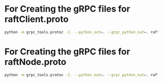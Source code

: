 # For Creating the gRPC files for raftClient.proto

```bash
python -m grpc_tools.protoc -I. --python_out=. --grpc_python_out=. raftClient.proto
```

# For Creating the gRPC files for raftNode.proto

```bash
python -m grpc_tools.protoc -I. --python_out=. --grpc_python_out=. raftNode.proto
```


<!-- TODOs -->

<!-- Broacasting message -->
<!-- When leader sends NoOp, followers are not appending that to it's log -->
<!-- Solved -->

<!-- Failure of Replicate log -->
<!-- Call replicate log again with reduced set length in a while loop this it actually works -->
<!-- Solved -->